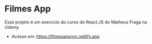 # Filmes App
Esse projeto é um exercício do curso de React.JS do Matheus Fraga na Udemy
- Acesse em: https://filmesappnyc.netlify.app
